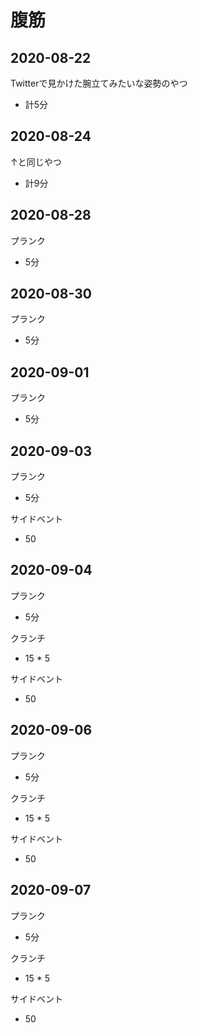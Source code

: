 # 腹筋
## 2020-08-22
Twitterで見かけた腕立てみたいな姿勢のやつ
 - 計5分

## 2020-08-24
↑と同じやつ
 - 計9分

## 2020-08-28
プランク
 - 5分

## 2020-08-30
プランク
  - 5分

## 2020-09-01
プランク
 - 5分

## 2020-09-03
プランク
 - 5分

サイドベント
 - 50

## 2020-09-04
プランク 
 - 5分

クランチ
 - 15 * 5

サイドベント
 - 50

## 2020-09-06
プランク 
 - 5分

クランチ
 - 15 * 5

サイドベント
 - 50

## 2020-09-07
プランク 
 - 5分

クランチ
 - 15 * 5

サイドベント
 - 50


